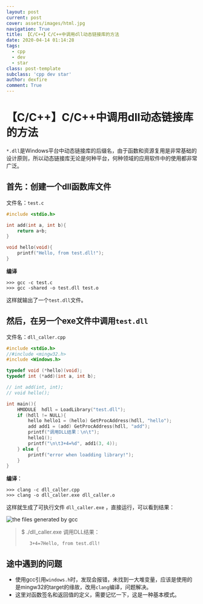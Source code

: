 ```yaml
---
layout: post
current: post
cover: assets/images/html.jpg
navigation: True
title: 【C/C++】C/C++中调用dll动态链接库的方法
date: 2020-04-14 01:14:28
tags:
  - cpp
  - dev
  - star
class: post-template
subclass: 'cpp dev star'
author: dexfire
comment: True
---
```


# 【C/C++】C/C++中调用dll动态链接库的方法

`*.dll`是Windows平台中动态链接库的后缀名，由于函数和资源复用是非常基础的设计原则，所以动态链接库无论是何种平台，何种领域的应用软件中的使用都非常广泛。

## 首先：创建一个dll函数库文件
文件名：`test.c`
```c++
#include <stdio.h>

int add(int a, int b){
    return a+b;
}

void hello(void){
    printf("Hello, from test.dll!");
}
```

**编译**

```batch
>>> gcc -c test.c
>>> gcc -shared -o test.dll test.o
```
这样就输出了一个`test.dll`文件。

## 然后，在另一个exe文件中调用`test.dll`
文件名：`dll_caller.cpp`
```cpp
#include <stdio.h>
//#include <mingw32.h>
#include <Windows.h>

typedef void (*hello)(void);
typedef int (*add)(int a, int b);

// int add(int, int);
// void hello();

int main(){
    HMODULE  hdll = LoadLibrary("test.dll");
    if (hdll != NULL){
        hello hello1 = (hello) GetProcAddress(hdll, "hello");
        add add1 = (add) GetProcAddress(hdll, "add");
        printf("调用DLL结果：\n\t");
        hello1();
        printf("\n\t3+4=%d", add1(3, 4));
    } else {
        printf("error when loadding library!");
    }
}
```

**编译**：

```batch
>>> clang -c dll_caller.cpp
>>> clang -o dll_caller.exe dll_caller.o
```

这样就生成了可执行文件 `dll_caller.exe` ，直接运行，可以看到结果：

![the files generated by gcc](/img/QQ截图20200414012416.png)

> $ ./dll_caller.exe
> 调用DLL结果：
>
>        3+4=7Hello, from test.dll!

## 途中遇到的问题

- 使用gcc引用`windows.h`时，发现会报错，未找到一大堆变量，应该是使用的是mingw32的target的缘故，改用`clang`编译，问题解决。
- 这里对函数签名和返回值的定义，需要记忆一下，这是一种基本模式。
